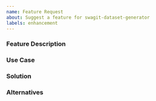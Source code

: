 ```yaml
---
name: Feature Request
about: Suggest a feature for swagit-dataset-generator
labels: enhancement
---
```


<!--
  ⚠️⚠️ Please do the following before submitting: ⚠️⚠️

  📖 Please read our Code of Conduct.
  🔎 Please search existing issues to avoid creating duplicates.
-->

### Feature Description

<!-- A clear and concise description of the feature you're requesting. -->

### Use Case

<!-- Please provide a use case to help us understand your request in context. -->

### Solution

<!-- Please describe your ideal solution. -->

### Alternatives

<!-- Please describe any alternatives you've considered, even if you've dismissed them. -->
